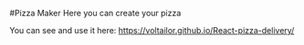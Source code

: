 #Pizza Maker
Here you can create your pizza

You can see and use it here: https://voltailor.github.io/React-pizza-delivery/
